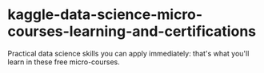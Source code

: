 # kaggle-data-science-micro-courses-learning-and-certifications
Practical data science skills you can apply immediately: that's what you'll learn in these free micro-courses.
